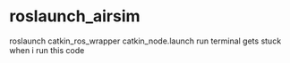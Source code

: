 # roslaunch_airsim
roslaunch catkin_ros_wrapper catkin_node.launch run terminal gets stuck when i run this code
